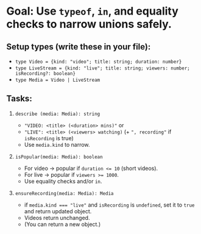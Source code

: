 # Goal: Use `typeof`, `in`, and equality checks to narrow unions safely.

## Setup types (write these in your file):

- `type Video = {kind: "video"; title: string; duration: number}`
- `type LiveStream = {kind: "live"; title: string; viewers: number; isRecording?: boolean}`
- `type Media = Video | LiveStream`

## Tasks:

1. `describe (media: Media): string`

   - `"VIDEO: <title> (<duration> mins)"` or
   - `"LIVE": <title> (<viewers> watching)` (+ `", recording"` if `isRecording` is true)
   - Use `media.kind` to narrow.

2. `isPopular(media: Media): boolean`

   - For video -> popular if `duration <= 10` (short videos).
   - For live -> popular if `viewers >= 1000`.
   - Use equality checks and/or `in`.

3. `ensureRecording(media: Media): Media`
   - if `media.kind === "live"` and `isRecording` is `undefined`, set it to `true` and return updated object.
   - Videos return unchanged.
   - (You can return a new object.)
